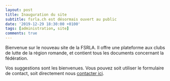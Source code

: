 ```yaml
---
layout: post
title: Inauguration du site
subtitle: fsrla.ch est désormais ouvert au public
date: '2019-12-29 18:30:00 +0100'
tags: [administration, site]
comments: true
---
```


Bienvenue sur le nouveau site de la FSRLA. Il offre une plateforme aux clubs de lutte de la région romande, et contient tous les documents concernant la fédération.

Vos suggestions sont les bienvenues. Vous pouvez soit utiliser le formulaire de contact, soit directement nous [contacter ici](mailto:info@fsrla.ch).

